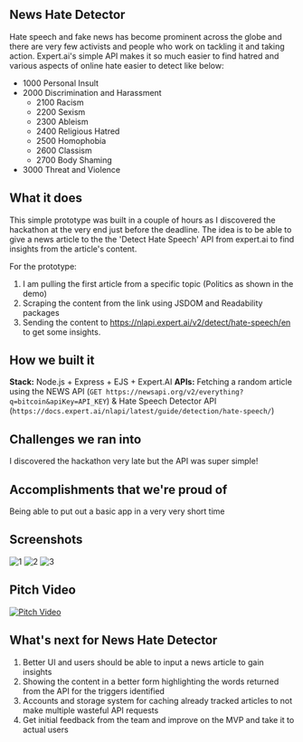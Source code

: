 ## News Hate Detector

Hate speech and fake news has become prominent across the globe and there are very few activists and people who work on tackling it and taking action. Expert.ai's simple API makes it so much easier to find hatred and various aspects of online hate easier to detect like below:

* 1000 Personal Insult
* 2000 Discrimination and Harassment
  * 2100 Racism 
  * 2200 Sexism
  * 2300 Ableism
  * 2400 Religious Hatred
  * 2500 Homophobia
  * 2600 Classism
  * 2700 Body Shaming 
* 3000 Threat and Violence

## What it does

This simple prototype was built in a couple of hours as I discovered the hackathon at the very end just before the deadline. The idea is to be able to give a news article to the the 'Detect Hate Speech' API from expert.ai to find insights from the article's content.

For the prototype:

1. I am pulling the first article from a specific topic (Politics as shown in the demo)
2. Scraping the content from the link using JSDOM and Readability packages
3. Sending the content to https://nlapi.expert.ai/v2/detect/hate-speech/en to get some insights.

## How we built it

**Stack:** Node.js + Express + EJS + Expert.AI
**APIs:** Fetching a random article using the NEWS API (`GET https://newsapi.org/v2/everything?q=bitcoin&apiKey=API_KEY`) & Hate Speech Detector API (`https://docs.expert.ai/nlapi/latest/guide/detection/hate-speech/`)

## Challenges we ran into

I discovered the hackathon very late but the API was super simple!

## Accomplishments that we're proud of

Being able to put out a basic app in a very very short time

## Screenshots

![1](https://user-images.githubusercontent.com/4999463/198404702-de9b1ee7-7a49-448f-85ce-1be6dc792718.png)
![2](https://user-images.githubusercontent.com/4999463/198404709-500be93a-6ba7-457e-9b66-a304c210f0e6.png)
![3](https://user-images.githubusercontent.com/4999463/198404711-67146047-1d4b-4f08-bdf9-ea7f784064e9.png)

## Pitch Video

[![Pitch Video](https://img.youtube.com/vi/yLSSoWCwGVc/0.jpg)](https://www.youtube.com/watch?v=yLSSoWCwGVc)

## What's next for News Hate Detector

1. Better UI and users should be able to input a news article to gain insights
2. Showing the content in a better form highlighting the words returned from the API for the triggers identified
3. Accounts and storage system for caching already tracked articles to not make multiple wasteful API requests
4. Get initial feedback from the team and improve on the MVP and take it to actual users
